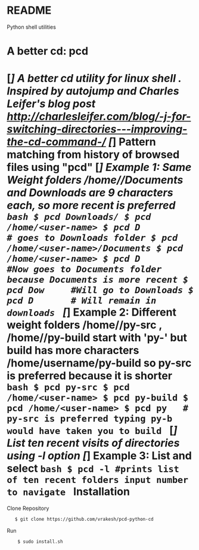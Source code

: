 # README #

Python shell utilities

A better cd: pcd
================

[*] A better cd utility for linux shell . Inspired by autojump and Charles
Leifer's  blog post
http://charlesleifer.com/blog/-j-for-switching-directories---improving-the-cd-command-/
[*] Pattern matching from history of browsed files using "pcd"
[*] Example 1: Same Weight folders /home/<user-name>/Documents and Downloads are 9 characters each, so more recent is preferred
       ```bash
       $ pcd Downloads/
       $ pcd /home/<user-name>
       $ pcd D          # goes to Downloads folder
       $ pcd /home/<user-name>/Documents
       $ pcd /home/<user-name>
       $ pcd D       #Now goes to Documents folder because Documents is more recent
       $ pcd Dow     #Will go to Downloads
       $ pcd D       # Will remain in downloads
       ```
[*] Example 2: Different weight folders /home/<user-name>/py-src , /home/<user-name>/py-build start with 'py-' but build has more characters /home/username/py-build so py-src is preferred because it is shorter
    ```bash
    $ pcd py-src
    $ pcd /home/<user-name>
    $ pcd py-build
    $ pcd /home/<user-name>
    $ pcd py   # py-src is preferred typing py-b would have taken you to build
    ```
[*] List ten recent visits of directories using -l option
[*] Example 3: List and select
      ```bash
      $ pcd -l #prints list of ten recent folders input number to navigate
      ```
Installation
============
Clone Repository
```bash 
   $ git clone https://github.com/vrakesh/pcd-python-cd
```
Run
```bash
    $ sudo install.sh
```
        
